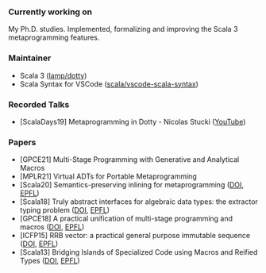 ### Currently working on

My Ph.D. studies. Implemented, formalizing and improving the Scala 3 metaprogramming features.

<!--
**nicolasstucki/nicolasstucki** is a ✨ _special_ ✨ repository because its `README.md` (this file) appears on your GitHub profile.

Here are some ideas to get you started:

- 🔭 I’m currently working on ...
- 🌱 I’m currently learning ...
- 👯 I’m looking to collaborate on ...
- 🤔 I’m looking for help with ...
- 💬 Ask me about ...
- 📫 How to reach me: ...
- 😄 Pronouns: ...
- ⚡ Fun fact: ...
-->

### Maintainer

* Scala 3 ([lamp/dotty](https://github.com/lampepfl/dotty))
* Scala Syntax for VSCode ([scala/vscode-scala-syntax](https://github.com/scala/vscode-scala-syntax))

### Recorded Talks

* [ScalaDays19] Metaprogramming in Dotty - Nicolas Stucki
 ([YouTube](https://www.youtube.com/watch?v=ZfDS_gJyPTc))
### Papers

* [GPCE21] Multi-Stage Programming with Generative and Analytical Macros
* [MPLR21] Virtual ADTs for Portable Metaprogramming
* [Scala20] Semantics-preserving inlining for metaprogramming ([DOI](https://doi.org/10.1145/3426426.3428486), [EPFL](https://infoscience.epfl.ch/record/287257?ln=en))
* [Scala18] Truly abstract interfaces for algebraic data types: the extractor typing problem ([DOI](https://doi.org/10.1145/3241653.3241658), [EPFL](https://infoscience.epfl.ch/record/261291?ln=en))
* [GPCE18] A practical unification of multi-stage programming and macros ([DOI](https://doi.org/10.1145/3278122.3278139), [EPFL](https://infoscience.epfl.ch/record/257176?ln=en))
* [ICFP15] RRB vector: a practical general purpose immutable sequence ([DOI](https://doi.org/10.1145/2784731.2784739), [EPFL](https://infoscience.epfl.ch/record/213452?ln=en))
* [Scala13] Bridging Islands of Specialized Code using Macros and Reified Types ([DOI](https://doi.org/10.1145/2489837.2489847), [EPFL](https://infoscience.epfl.ch/record/188061?ln=en))
